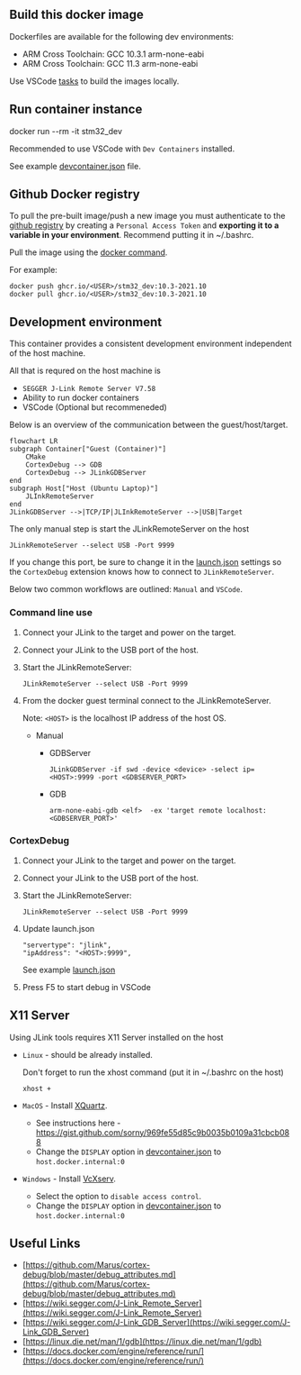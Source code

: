## Build this docker image

Dockerfiles are available for the following dev environments:

- ARM Cross Toolchain: GCC 10.3.1 arm-none-eabi
- ARM Cross Toolchain: GCC 11.3 arm-none-eabi

Use VSCode [tasks](.vscode/tasks.json) to build the images locally. 

## Run container instance

docker run --rm -it stm32_dev

Recommended to use VSCode with `Dev Containers` installed. 

See example [devcontainer.json](examples/devcontainer.json) file.

## Github Docker registry

To pull the pre-built image/push a new image you must authenticate to the [github registry](https://docs.github.com/en/packages/working-with-a-github-packages-registry/working-with-the-container-registry#authenticating-to-the-container-registry) by creating a `Personal Access Token` and __exporting it to a variable in your environment__. Recommend putting it in ~/.bashrc.

Pull the image using the [docker command](https://docs.github.com/en/packages/working-with-a-github-packages-registry/working-with-the-container-registry#pulling-container-images).

For example:

```
docker push ghcr.io/<USER>/stm32_dev:10.3-2021.10
docker pull ghcr.io/<USER>/stm32_dev:10.3-2021.10
```

## Development environment

This container provides a consistent development environment independent of the host machine. 

All that is requred on the host machine is 
- `SEGGER J-Link Remote Server V7.58` 
- Ability to run docker containers
- VSCode (Optional but recommeneded)

Below is an overview of the communication between the guest/host/target.

```mermaid
flowchart LR
subgraph Container["Guest (Container)"]
    CMake
    CortexDebug --> GDB
    CortexDebug --> JLinkGDBServer
end
subgraph Host["Host (Ubuntu Laptop)"]
    JLInkRemoteServer
end
JLinkGDBServer -->|TCP/IP|JLInkRemoteServer -->|USB|Target

```

The only manual step is start the JLinkRemoteServer on the host

```
JLinkRemoteServer --select USB -Port 9999
```

If you change  this port, be sure to change it in the [launch.json](examples/launch.json) settings so the `CortexDebug` extension knows how to connect to `JLinkRemoteServer`.

Below two common workflows are outlined: `Manual` and `VSCode`.

### Command line use
1. Connect your JLink to the target and power on the target. 
2. Connect your JLink to the USB port of the host.
3. Start the JLinkRemoteServer:

    ```
    JLinkRemoteServer --select USB -Port 9999
    ```
4. From the docker guest terminal connect to the JLinkRemoteServer. 

    Note: `<HOST>` is the localhost IP address of the host OS.
    - Manual
        
        - GDBServer
            ```
            JLinkGDBServer -if swd -device <device> -select ip=<HOST>:9999 -port <GDBSERVER_PORT>
            ```
        - GDB 
            ```
            arm-none-eabi-gdb <elf>  -ex 'target remote localhost:<GDBSERVER_PORT>'
            ```
### CortexDebug
1. Connect your JLink to the target and power on the target. 
2. Connect your JLink to the USB port of the host.
3. Start the JLinkRemoteServer:

    ```
    JLinkRemoteServer --select USB -Port 9999
    ```

4. Update launch.json

    ```
    "servertype": "jlink",
    "ipAddress": "<HOST>:9999",
    ```
    See example [launch.json](examples/launch.json)

5. Press F5 to start debug in VSCode

## X11 Server

Using JLink tools requires X11 Server installed on the host 

- `Linux` - should be already installed.
    
    Don't forget to run the xhost command (put it in ~/.bashrc on the host)

    ```
    xhost +
    ```
- `MacOS` - Install [XQuartz](https://www.xquartz.org/).
    
    - See instructions here - https://gist.github.com/sorny/969fe55d85c9b0035b0109a31cbcb088
    - Change the `DISPLAY` option in [devcontainer.json](examples/devcontainer.json) to `host.docker.internal:0`

- `Windows` - Install [VcXserv](https://sourceforge.net/projects/vcxsrv/).

    - Select the option to `disable access control`.
    - Change the `DISPLAY` option in [devcontainer.json](examples/devcontainer.json) to `host.docker.internal:0`


## Useful Links

- [https://github.com/Marus/cortex-debug/blob/master/debug_attributes.md](https://github.com/Marus/cortex-debug/blob/master/debug_attributes.md)
- [https://wiki.segger.com/J-Link_Remote_Server](https://wiki.segger.com/J-Link_Remote_Server)
- [https://wiki.segger.com/J-Link_GDB_Server](https://wiki.segger.com/J-Link_GDB_Server)
- [https://linux.die.net/man/1/gdb](https://linux.die.net/man/1/gdb)
- [https://docs.docker.com/engine/reference/run/](https://docs.docker.com/engine/reference/run/)
